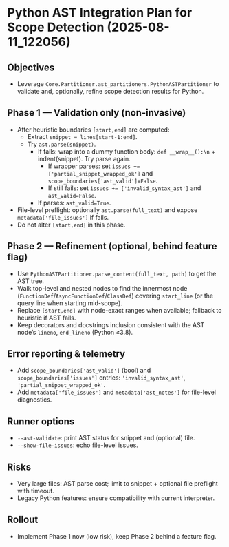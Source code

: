 # Python AST Integration Plan for Scope Detection (2025-08-11_122056)

## Objectives
- Leverage `Core.Partitioner.ast_partitioners.PythonASTPartitioner` to validate and, optionally, refine scope detection results for Python.

## Phase 1 — Validation only (non-invasive)
- After heuristic boundaries `[start,end]` are computed:
  - Extract `snippet = lines[start-1:end]`.
  - Try `ast.parse(snippet)`.
    - If fails: wrap into a dummy function body: `def __wrap__():\n` + indent(snippet). Try parse again.
      - If wrapper parses: set `issues += ['partial_snippet_wrapped_ok']` and `scope_boundaries['ast_valid']=False`.
      - If still fails: set `issues += ['invalid_syntax_ast']` and `ast_valid=False`.
    - If parses: `ast_valid=True`.
- File-level preflight: optionally `ast.parse(full_text)` and expose `metadata['file_issues']` if fails.
- Do not alter `[start,end]` in this phase.

## Phase 2 — Refinement (optional, behind feature flag)
- Use `PythonASTPartitioner.parse_content(full_text, path)` to get the AST tree.
- Walk top-level and nested nodes to find the innermost node (`FunctionDef`/`AsyncFunctionDef`/`ClassDef`) covering `start_line` (or the query line when starting mid-scope).
- Replace `[start,end]` with node-exact ranges when available; fallback to heuristic if AST fails.
- Keep decorators and docstrings inclusion consistent with the AST node’s `lineno`, `end_lineno` (Python ≥3.8).

## Error reporting & telemetry
- Add `scope_boundaries['ast_valid']` (bool) and `scope_boundaries['issues']` entries: `'invalid_syntax_ast'`, `'partial_snippet_wrapped_ok'`.
- Add `metadata['file_issues']` and `metadata['ast_notes']` for file-level diagnostics.

## Runner options
- `--ast-validate`: print AST status for snippet and (optional) file.
- `--show-file-issues`: echo file-level issues.

## Risks
- Very large files: AST parse cost; limit to snippet + optional file preflight with timeout.
- Legacy Python features: ensure compatibility with current interpreter.

## Rollout
- Implement Phase 1 now (low risk), keep Phase 2 behind a feature flag.

